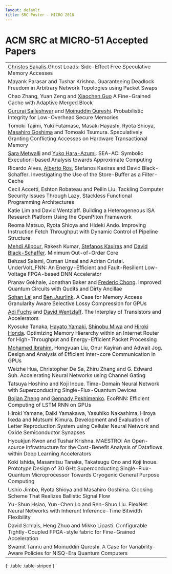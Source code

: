 ```yaml
---
layout: default
title: SRC Poster - MICRO 2018
---
```


# ACM SRC at MICRO-51 Accepted Papers

|                                                        |  
| ----------------------------------------------------- | 
| <a href="https://katalog.uu.se/profile/?id=N15-914">Christos Sakalis</a>.Ghost Loads: Side-Effect Free Speculative Memory Accesses |
|Mayank Parasar and Tushar Krishna. Guaranteeing Deadlock Freedom in Arbitrary Network Topologies using Packet Swaps|
|Chao Zhang, Yuan Zeng and <a href="https://www.lehigh.edu/~xig515/Home.html">Xiaochen Guo</a> A Fine-Grained Cache with Adaptive Merged Block|
|<a href="https://sites.google.com/site/gururajshome/home">Gururaj Saileshwar</a> and <a href="http://moin.ece.gatech.edu/">Moinuddin Qureshi</a>. Probabilistic Integrity for Low-Overhead Secure Memories |
| Tomoki Tajimi, Yuki Futamase, Masaki Hayashi, Ryota Shioya, <a href="http://researchmap.jp/goshima/">Masahiro Goshima</a> and Tomoaki Tsumura. Speculatively Granting Conflicting Accesses on Hardware Transactional Memory |
|<a href="https://sara-ayman-metwalli.jimdosite.com/">Sara Metwalli</a> and <a href="https://sites.google.com/site/yukoharaazumi/home">Yuko Hara-Azumi</a>. SEA-AC: Symbolic Execution-based Analysis towards Approximate Computing |
| Ricardo Alves, <a href="http://ditec.um.es/~aros/">Alberto Ros</a>, Stefanos Kaxiras and David Black-Schaffer. Investigating the Use of the Store-Buffer as a Filter-Cache |
| Cecil Accetti, Eshton Robateau and Peilin Liu. Tackling Computer Security Issues Through Lazy, Stackless Functional Programming Architectures |
| Katie Lim and David Wentzlaff. Building a Heterogeneous ISA Research Platform Using the OpenPiton Framework |
| Reoma Matsuo, Ryota Shioya and Hideki Ando. Improving Instruction Fetch Throughput with Dynamic Control of Pipeline Structure |
| <a href="http://www.it.uu.se/katalog/mehal217">Mehdi Alipour</a>, Rakesh Kumar, <a href="http://www.it.uu.se/katalog/steka984">Stefanos Kaxiras</a> and <a href="http://www.it.uu.se/katalog/davbl791">David Black-Schaffer</a>. Minimum Out-of-Order Core |
| Behzad Salami, Osman Unsal and Adrian Cristal. UnderVolt_FNN: An Energy-Efficient and Fault-Resilient Low-Voltage FPGA-based DNN Accelerator |
|Pranav Gokhale, Jonathan Baker and <a href="http://people.cs.uchicago.edu/~ftchong/">Frederic Chong</a>. Improved Quantum Circuits with Qudits and Dirty Ancillae |
|<a href="http://www.aes.tu-berlin.de/menue/team/researchers/lal_sohan/">Sohan Lal</a> and <a href="https://www.aes.tu-berlin.de/menue/team/prof_dr_ben_juurlink/">Ben Juurlink</a>. A Case for Memory Access Granularity Aware Selective Lossy Compression for GPUs |
|<a href="http://www.princeton.edu/~adif/">Adi Fuchs</a> and <a href="http://www.princeton.edu/~wentzlaf/">David Wentzlaff</a>. The Interplay of Transistors and Accelerators |
| Kyosuke Tanaka, <a href="http://www.hpc.is.uec.ac.jp/yamaki_lab/">Hayato Yamaki</a>, <a href="http://www.hpc.is.uec.ac.jp/miwa_lab/">Shinobu Miwa</a> and <a href="http://www.hpc.is.uec.ac.jp/honda_lab/">Hiroki Honda</a>. Optimizing Memory Hierarchy within an Internet Router for High-Throughput and Energy-Efficient Packet Processing |
|<a href="http://massemibrahim.github.io/">Mohamed Ibrahim</a>, Hongyuan Liu, Onur Kayiran and Adwait Jog. Design and Analysis of Efficient Inter-core Communication in GPUs |
|Weizhe Hua, Christopher De Sa, Zhiru Zhang and G. Edward Suh. Accelerating Neural Networks using Channel Gating |
|Tatsuya Hoshino and Koji Inoue. Time-Domain Neural Network with Superconducting Single-Flux-Quantum Devices |
|<a href="http://www.cs.toronto.edu/~bojian/">Bojian Zheng</a> and <a href="http://www.cs.toronto.edu/~pekhimenko/">Gennady Pekhimenko</a>. EcoRNN: Efficient Computing of LSTM RNN on GPUs |
|Hiroki Yamane, Daiki Yamakawa, Yasuhiko Nakashima, Hiroya Ikeda and Mutsumi Kimura. Development and Evaluation of Letter Reproduction System using Cellular Neural Network and Oxide Semiconductor Synapses |
|Hyoukjun Kwon and Tushar Krishna. MAESTRO: An Open-source Infrastructure for the Cost-Benefit Analysis of Dataflows within Deep Learning Accelerators |
|Koki Ishida, Masamitsu Tanaka, Takatsugu Ono and Koji Inoue. Prototype Design of 30 GHz Superconducting Single-Flux-Quantum Microprocessor Towards Cryogenic General Purpose Computing |
|Ushio Jimbo, Ryota Shioya and Masahiro Goshima. Clocking Scheme That Realizes Ballistic Signal Flow |
|Yu-Shun Hsiao, Yun-Chen Lo and Ren-Shuo Liu. FlexNet: Neural Networks with Inherent Inference-Time Bitwidth Flexibility |
|David Schlais, Heng Zhuo and Mikko Lipasti. Configurable Tightly-Coupled FPGA-style fabric for Fine-Grained Acceleration |
|Swamit Tannu and Moinuddin Qureshi. A Case for Variability-Aware Policies for NISQ-Era Quantum Computers |	
{: .table .table-striped }

